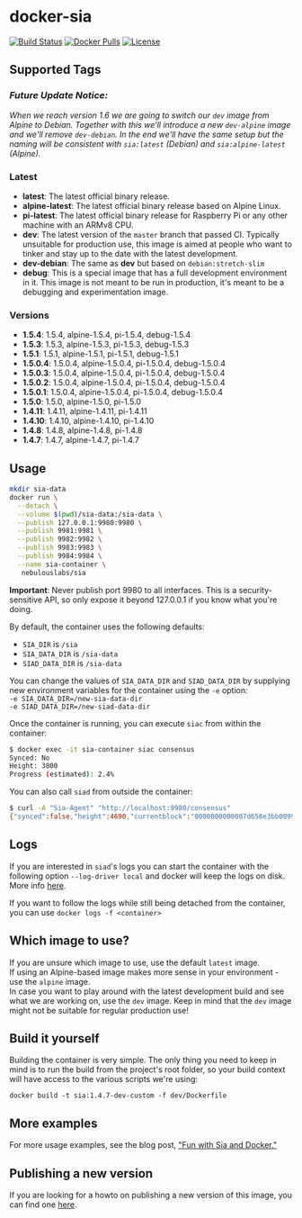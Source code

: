 # docker-sia

[![Build Status](https://travis-ci.org/nebulouslabs/docker-sia.svg?branch=master)](https://travis-ci.org/nebulouslabs/docker-sia) 
[![Docker Pulls](https://img.shields.io/docker/pulls/nebulouslabs/sia.svg?maxAge=604800)](https://hub.docker.com/r/nebulouslabs/sia/) 
[![License](http://img.shields.io/:license-mit-blue.svg)](LICENSE)

## Supported Tags

### _Future Update Notice:_
_When we reach version 1.6 we are going to switch our `dev` image from Alpine
to Debian. Together with this we'll introduce a new `dev-alpine` image and 
we'll remove `dev-debian`. In the end we'll have the same setup but the naming
will be consistent with `sia:latest` (Debian) and `sia:alpine-latest` (Alpine)._

### Latest
* **latest**: The latest official binary release.
* **alpine-latest**: The latest official binary release based on Alpine Linux.
* **pi-latest**: The latest official binary release for Raspberry Pi or any other 
machine with an ARMv8 CPU.
* **dev**: The latest version of the `master` branch that passed CI. Typically 
unsuitable for production use, this image is aimed at people who want to tinker 
and stay up to the date with the latest development.
* **dev-debian**: The same as **dev** but based on `debian:stretch-slim`
* **debug**: This is a special image that has a full development environment in 
it. This image is not meant to be run in production, it's meant to be a 
debugging and experimentation image.

### Versions
* **1.5.4**: 1.5.4, alpine-1.5.4, pi-1.5.4, debug-1.5.4
* **1.5.3**: 1.5.3, alpine-1.5.3, pi-1.5.3, debug-1.5.3
* **1.5.1**: 1.5.1, alpine-1.5.1, pi-1.5.1, debug-1.5.1
* **1.5.0.4**: 1.5.0.4, alpine-1.5.0.4, pi-1.5.0.4, debug-1.5.0.4
* **1.5.0.3**: 1.5.0.4, alpine-1.5.0.4, pi-1.5.0.4, debug-1.5.0.4
* **1.5.0.2**: 1.5.0.4, alpine-1.5.0.4, pi-1.5.0.4, debug-1.5.0.4
* **1.5.0.1**: 1.5.0.4, alpine-1.5.0.4, pi-1.5.0.4, debug-1.5.0.4
* **1.5.0**: 1.5.0, alpine-1.5.0, pi-1.5.0
* **1.4.11**: 1.4.11, alpine-1.4.11, pi-1.4.11
* **1.4.10**: 1.4.10, alpine-1.4.10, pi-1.4.10
* **1.4.8**: 1.4.8, alpine-1.4.8, pi-1.4.8
* **1.4.7**: 1.4.7, alpine-1.4.7, pi-1.4.7

## Usage

```bash
mkdir sia-data
docker run \
  --detach \
  --volume $(pwd)/sia-data:/sia-data \
  --publish 127.0.0.1:9980:9980 \
  --publish 9981:9981 \
  --publish 9982:9982 \
  --publish 9983:9983 \
  --publish 9984:9984 \
  --name sia-container \
   nebulouslabs/sia
```

**Important**: Never publish port 9980 to all interfaces. This is a 
security-sensitive API, so only expose it beyond 127.0.0.1 if you know what 
you're doing.

By default, the container uses the following defaults:  
- `SIA_DIR` is `/sia`
- `SIA_DATA_DIR` is `/sia-data`
- `SIAD_DATA_DIR` is `/sia-data`

You can change the values of `SIA_DATA_DIR` and `SIAD_DATA_DIR` by supplying new
environment variables for the container using the `-e` option:  
`-e SIA_DATA_DIR=/new-sia-data-dir`  
`-e SIAD_DATA_DIR=/new-siad-data-dir`

Once the container is running, you can execute `siac` from within the container:

```bash
$ docker exec -it sia-container siac consensus
Synced: No
Height: 3800
Progress (estimated): 2.4%
```

You can also call `siad` from outside the container:

```bash
$ curl -A "Sia-Agent" "http://localhost:9980/consensus"
{"synced":false,"height":4690,"currentblock":"0000000000007d656e3bb0099737892b9073259cb05883b04c6f518fbf0faffb","target":[0,0,0,0,0,2,200,179,126,85,220,153,25,190,195,228,72,53,129,181,62,124,175,60,255,90,105,68,179,16,6,71],"difficulty":"101104922300609"}
```

## Logs

If you are interested in `siad`'s logs you can start the container with the 
following option `--log-driver local` and docker will keep the logs on disk.
More info [here](https://docs.docker.com/config/containers/logging/local).  

If you want to follow the logs while still being detached from the container,
you can use `docker logs -f <container>`

## Which image to use?

If you are unsure which image to use, use the default `latest` image.  
If using an Alpine-based image makes more sense in your environment - use the 
`alpine` image.  
In case you want to play around with the latest development build and see what 
we are working on, use the `dev` image. Keep in mind that the `dev` image might 
not be suitable for regular production use! 

## Build it yourself

Building the container is very simple. The only thing you need to keep in mind 
is to run the build from the project's root folder, so your build context will 
have access to the various scripts we're using:
```
docker build -t sia:1.4.7-dev-custom -f dev/Dockerfile
```

## More examples

For more usage examples, see the blog post, ["Fun with Sia and Docker."](https://blog.spaceduck.io/sia-docker/)

## Publishing a new version

If you are looking for a howto on publishing a new version of this image, you
can find one [here](https://github.com/NebulousLabs/docker-sia/blob/master/HOWTO.md).
